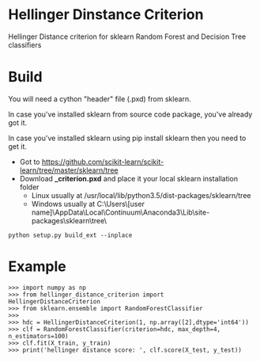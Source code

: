 # Hellinger Dinstance Criterion
Hellinger Distance criterion for sklearn Random Forest and Decision Tree classifiers 

# Build 
You will need a cython "header" file (.pxd) from sklearn.

In case you've installed sklearn from source code package, you've already got it.

In case you've installed sklearn using pip install sklearn then you need to get it.

- Got to https://github.com/scikit-learn/scikit-learn/tree/master/sklearn/tree
- Download **_criterion.pxd** and place it your local sklearn installation folder
  - Linux usually at /usr/local/lib/python3.5/dist-packages/sklearn/tree
  - Windows usually at C:\Users\\[user name]\AppData\Local\Continuum\Anaconda3\Lib\site-packages\sklearn\tree\

```
python setup.py build_ext --inplace
```

# Example
```
>>> import numpy as np
>>> from hellinger_distance_criterion import HellingerDistanceCriterion
>>> from sklearn.ensemble import RandomForestClassifier
>>>
>>> hdc = HellingerDistanceCriterion(1, np.array([2],dtype='int64'))
>>> clf = RandomForestClassifier(criterion=hdc, max_depth=4, n_estimators=100)
>>> clf.fit(X_train, y_train)
>>> print('hellinger distance score: ', clf.score(X_test, y_test))
